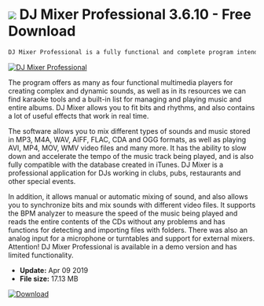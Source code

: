 # ![](https://cdn.softexe.net/static/icon/b/dj-mixer-professional-8594.png) DJ Mixer Professional 3.6.10 - Free Download

```sh
DJ Mixer Professional is a fully functional and complete program intended for both beginner DJs, as well as for professionals and experienced musicians. DJ Mixer has a simple and intuitive interface equipped with innovative features and tools for creating and mixing music on your computer.
```
[![DJ Mixer Professional](https://gallery.dpcdn.pl/imgc/Tools/8577/g_-_420x350_1.5_-_x20120509193425_00.png)](https://softexe.net/win/multimedia/audio-sound/dj-mixer-professional:head.html)

The program offers as many as four functional multimedia players for creating complex and dynamic sounds, as well as in its resources we can find karaoke tools and a built-in list for managing and playing music and entire albums. DJ Mixer allows you to fit bits and rhythms, and also contains a lot of useful effects that work in real time. 
 
 
 The software allows you to mix different types of sounds and music stored in MP3, M4A, WAV, AIFF, FLAC, CDA and OGG formats, as well as playing AVI, MP4, MOV, WMV video files and many more. It has the ability to slow down and accelerate the tempo of the music track being played, and is also fully compatible with the database created in iTunes. DJ Mixer is a professional application for DJs working in clubs, pubs, restaurants and other special events. 
 
 
 In addition, it allows manual or automatic mixing of sound, and also allows you to synchronize bits and mix sounds with different video files. It supports the BPM analyzer to measure the speed of the music being played and reads the entire contents of the CDs without any problems and has functions for detecting and importing files with folders. There was also an analog input for a microphone or turntables and support for external mixers. 
 Attention!
  DJ Mixer Professional is available in a demo version and has limited functionality.


- **Update:** Apr 09 2019
- **File size:** 17.13 MB

[![Download](https://cdn.softexe.net/static/img/download.png)](https://softexe.net/win/multimedia/audio-sound/dj-mixer-professional:head.html)

